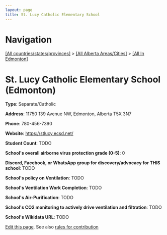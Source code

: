 ```yaml
---
layout: page
title: St. Lucy Catholic Elementary School
---
```

# Navigation

[[All countries/states/provinces]](../../..) > [[All Alberta Areas/Cities]](../..) > [[All In Edmonton]](..)

# St. Lucy Catholic Elementary School (Edmonton)

**Type**: Separate/Catholic

**Address**: 11750 139 Avenue NW, Edmonton, Alberta T5X 3N7

**Phone**: 780-456-7390

**Website**: <https://stlucy.ecsd.net/>

**Student Count**: TODO

**School's overall airborne virus protection grade (0-5)**: 0

**Discord, Facebook, or WhatsApp group for discovery/advocacy for THIS school**: TODO

**School's policy on Ventilation**: TODO

**School's Ventilation Work Completion**: TODO

**School's Air-Purification**: TODO

**School's CO2 monitoring to actively drive ventilation and filtration**: TODO

**School's Wikidata URL**: TODO


[Edit this page](https://github.com/ventilate-schools/AB/edit/main/./Edmonton/St._Lucy_Catholic_Elementary_School.md). See also [rules for contribution](../../../contribution-rules/)